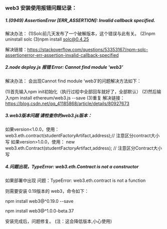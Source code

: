 ﻿
### web3 安装使用报错问题记录：
##### 1.(0949) AssertionError [ERR_ASSERTION]: Invalid callback specified.
				
解决办法：
(1)Solc前几天发布了一个破解版本，这个错误与此有关。
(2)npm uninstall solc
(3)npm install solc@0.4.25

解决链接：https://stackoverflow.com/questions/53353167/npm-solc-assertionerror-err-assertion-invalid-callback-specified

##### 2.node deploy.js 报错 Error: Cannot find module 'web3'
解决办法：
会出现Cannot find module ‘web3’的问题解决方法如下：

(1)首先输入npm init初始化（执行过程中全部回车就好了，全部默认）
(2)然后输入npm install ethereum/web3.js --save
(3)重复 
 解决链接：https://blog.csdn.net/qq_41185868/article/details/80927673
 
  		
##### 3.web3版本问题  请检查你的web3.js版本：
如果version<1.0.0，使用：
web3.eth.contract(studentFactoryArtifact,address);// 注意区分contract大小写
如果version>1.0.0，使用：
new web3.eth.Contract(studentFactoryArtifact,address); // 注意区分Contract大小写

##### 4.问题出现，TypeError: web3.eth.Contract is not a constructor

如果部署中出现 问题：TypeError: web3.eth.contract is not a function

则需要安装 0.19版本的 web3，命令如下：

npm install web3@^0.19.0 --save

npm install web3@^1.0.0-beta.37

安装完成后，问题修复。
(注：这会降低版本,小心使用)
 